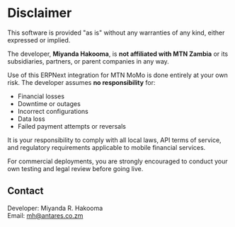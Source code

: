 # Disclaimer

This software is provided "as is" without any warranties of any kind, either expressed or implied.

The developer, **Miyanda Hakooma**, is **not affiliated with MTN Zambia** or its subsidiaries, partners, or parent companies in any way.

Use of this ERPNext integration for MTN MoMo is done entirely at your own risk. The developer assumes **no responsibility** for:
- Financial losses
- Downtime or outages
- Incorrect configurations
- Data loss
- Failed payment attempts or reversals

It is your responsibility to comply with all local laws, API terms of service, and regulatory requirements applicable to mobile financial services.

For commercial deployments, you are strongly encouraged to conduct your own testing and legal review before going live.

## Contact
Developer: Miyanda R. Hakooma  
Email: mh@antares.co.zm